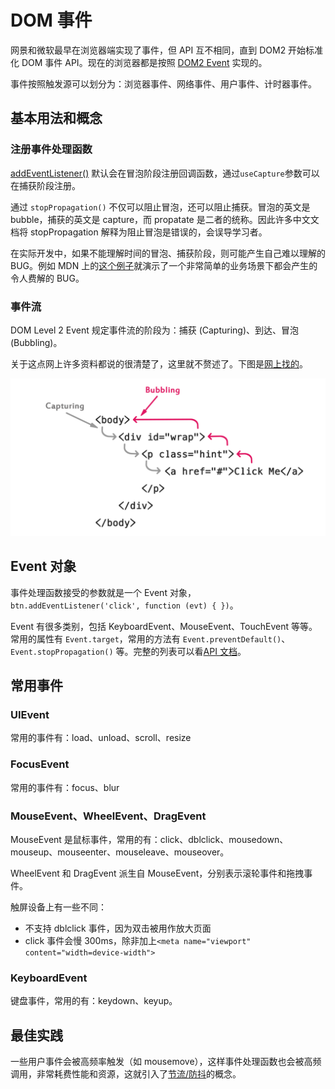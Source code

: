 # DOM 事件

网景和微软最早在浏览器端实现了事件，但 API 互不相同，直到 DOM2 开始标准化 DOM 事件 API。现在的浏览器都是按照 [DOM2 Event](https://www.w3.org/TR/DOM-Level-2-Events/events.html) 实现的。

事件按照触发源可以划分为：浏览器事件、网络事件、用户事件、计时器事件。

## 基本用法和概念
### 注册事件处理函数
[addEventListener()](https://developer.mozilla.org/zh-CN/docs/Web/API/EventTarget/addEventListener) 默认会在冒泡阶段注册回调函数，通过`useCapture`参数可以在捕获阶段注册。

通过 `stopPropagation()` 不仅可以阻止冒泡，还可以阻止捕获。冒泡的英文是 bubble，捕获的英文是 capture，而 propatate 是二者的统称。因此许多中文文档将 stopPropagation 解释为阻止冒泡是错误的，会误导学习者。

在实际开发中，如果不能理解时间的冒泡、捕获阶段，则可能产生自己难以理解的 BUG。例如 MDN 上的[这个例子](https://developer.mozilla.org/zh-CN/docs/Learn/JavaScript/Building_blocks/Events#%E4%BA%8B%E4%BB%B6%E5%86%92%E6%B3%A1%E5%8F%8A%E6%8D%95%E8%8E%B7)就演示了一个非常简单的业务场景下都会产生的令人费解的 BUG。

### 事件流
DOM Level 2 Event 规定事件流的阶段为：捕获 (Capturing)、到达、冒泡 (Bubbling)。

关于这点网上许多资料都说的很清楚了，这里就不赘述了。下图是[网上找的](https://www.tutorialrepublic.com/javascript-tutorial/javascript-event-propagation.php)。

![](./img/dom-event-capture-bubbling.png)

## Event 对象
事件处理函数接受的参数就是一个 Event 对象，`btn.addEventListener('click', function (evt) { })`。

Event 有很多类别，包括 KeyboardEvent、MouseEvent、TouchEvent 等等。常用的属性有 `Event.target`，常用的方法有 `Event.preventDefault()`、`Event.stopPropagation()` 等。完整的列表可以看[API 文档](https://developer.mozilla.org/en-US/docs/Web/API/Event)。

## 常用事件
### UIEvent
常用的事件有：load、unload、scroll、resize

### FocusEvent
常用的事件有：focus、blur

### MouseEvent、WheelEvent、DragEvent
MouseEvent 是鼠标事件，常用的有：click、dblclick、mousedown、mouseup、mouseenter、mouseleave、mouseover。

WheelEvent 和 DragEvent 派生自 MouseEvent，分别表示滚轮事件和拖拽事件。

触屏设备上有一些不同：
- 不支持 dblclick 事件，因为双击被用作放大页面
- click 事件会慢 300ms，除非加上`<meta name="viewport" content="width=device-width">`

### KeyboardEvent
键盘事件，常用的有：keydown、keyup。

## 最佳实践
一些用户事件会被高频率触发（如 mousemove），这样事件处理函数也会被高频调用，非常耗费性能和资源，这就引入了[节流/防抖]()的概念。
